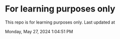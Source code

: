 # For learning purposes only
This repo is for learning purposes only.
Last updated at

Monday, May 27, 2024 1:04:51 PM

